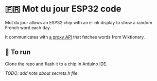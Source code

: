 # 🇫🇷 Mot du jour ESP32 code


Mot du jour allows an ESP32 chip with an e-ink display to show a random French word each day.

It communicates with [a proxy API](https://github.com/jamesalexatkin/mot-du-jour-api) that fetches words from Wiktionary.

## 🏃 To run

Clone the repo and flash it to a chip in Arduino IDE.

*TODO: add note about secrets.h file*